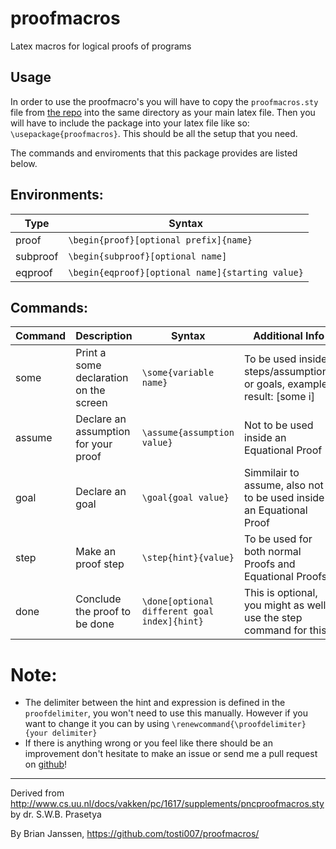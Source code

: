 # proofmacros
Latex macros for logical proofs of programs

## Usage
In order to use the proofmacro's you will have to copy the `proofmacros.sty` file from [the repo](https://github.com/tosti007/proofmacros) into the same directory as your main latex file. Then you will have to include the package into your latex file like so: `\usepackage{proofmacros}`. This should be all the setup that you need.

The commands and enviroments that this package provides are listed below.

## Environments:
| Type     | Syntax
| -------- | ------
| proof    | `\begin{proof}[optional prefix]{name}`
| subproof | `\begin{subproof}[optional name]`
| eqproof  | `\begin{eqproof}[optional name]{starting value}`


## Commands:
| Command | Description | Syntax | Additional Info
| ------- | ----------- | ------ | ---------------
| some    | Print a some declaration on the screen | `\some{variable name}` | To be used inside steps/assumptions or goals, example result: [some i]
| assume  | Declare an assumption for your proof | `\assume{assumption value}` | Not to be used inside an Equational Proof
| goal    | Declare an goal | `\goal{goal value}` | Simmilair to assume, also not to be used inside an Equational Proof
| step    | Make an proof step | `\step{hint}{value}` | To be used for both normal Proofs and Equational Proofs
| done    | Conclude the proof to be done | `\done[optional different goal index]{hint}` | This is optional, you might as well use the step command for this

# Note:
* The delimiter between the hint and expression is defined in the `proofdelimiter`, you won't need to use this manually. However if you want to change it you can by using `\renewcommand{\proofdelimiter}{your delimiter}`
* If there is anything wrong or you feel like there should be an improvement don't hesitate to make an issue or send me a pull request on [github](https://github.com/tosti007/proofmacros/)!

---

Derived from http://www.cs.uu.nl/docs/vakken/pc/1617/supplements/pncproofmacros.sty by dr. S.W.B. Prasetya

By Brian Janssen, https://github.com/tosti007/proofmacros/
